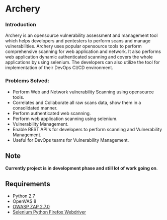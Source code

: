 # Archery

### Introduction

Archery is an opensource vulnerability assessment and management tool which helps developers and pentesters to perform scans and manage vulnerabilities. Archery uses popular opensource tools to perform comprehensive scanning for web application and network. It also performs web application dynamic authenticated scanning and covers the whole applications by using selenium. The developers can also utilize the tool for implementation of their DevOps CI/CD environment.

### Problems Solved:
* Perform Web and Network vulnerability Scanning using opensource tools.
* Correlates and Collaborate all raw scans data, show them in a consolidated manner.
* Perform authenticated web scanning.
* Perform web application scanning using selenium.
* Vulnerability Management.
* Enable REST API's for developers to perform scanning and Vulnerability Management.
* Useful for DevOps teams for Vulnerability Management.

## Note
**Currently project is in development phase and still lot of work going on**.

## Requirements

* Python 2.7
* OpenVAS 8
* [OWASP ZAP 2.7.0](https://github.com/zaproxy/zaproxy/wiki/Downloads)
* [Selenium Python Firefox Webdriver](https://github.com/mozilla/geckodriver/releases)



